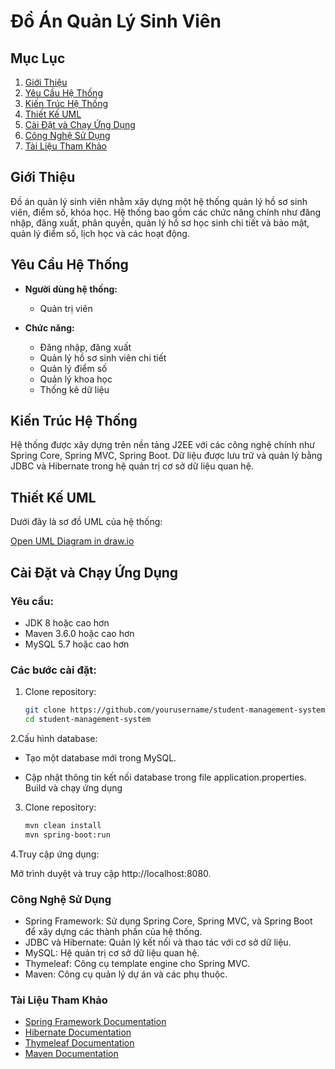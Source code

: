 
# Đồ Án Quản Lý Sinh Viên

## Mục Lục

1. [Giới Thiệu](#giới-thiệu)
2. [Yêu Cầu Hệ Thống](#yêu-cầu-hệ-thống)
3. [Kiến Trúc Hệ Thống](#kiến-trúc-hệ-thống)
4. [Thiết Kế UML](#thiết-kế-uml)
5. [Cài Đặt và Chạy Ứng Dụng](#cài-đặt-và-chạy-ứng-dụng)
6. [Công Nghệ Sử Dụng](#công-nghệ-sử-dụng)
7. [Tài Liệu Tham Khảo](#tài-liệu-tham-khảo)

## Giới Thiệu

Đồ án quản lý sinh viên nhằm xây dựng một hệ thống quản lý hồ sơ sinh viên, điểm số, khóa học. Hệ thống bao gồm các chức năng chính như đăng nhập, đăng xuất, phân quyền, quản lý hồ sơ học sinh chi tiết và bảo mật, quản lý điểm số, lịch học và các hoạt động.

## Yêu Cầu Hệ Thống

- **Người dùng hệ thống:**
    - Quản trị viên

- **Chức năng:**
    - Đăng nhập, đăng xuất
    - Quản lý hồ sơ sinh viên chi tiết
    - Quản lý điểm số
    - Quản lý khoa học
    - Thống kê dữ liệu

## Kiến Trúc Hệ Thống

Hệ thống được xây dựng trên nền tảng J2EE với các công nghệ chính như Spring Core, Spring MVC, Spring Boot. Dữ liệu được lưu trữ và quản lý bằng JDBC và Hibernate trong hệ quản trị cơ sở dữ liệu quan hệ.

## Thiết Kế UML

Dưới đây là sơ đồ UML của hệ thống:



[Open UML Diagram in draw.io](
https://app.diagrams.net/?tags=%7B%7D&lightbox=1&highlight=0000ff&edit=_blank&layers=1&nav=1#R%3Cmxfile%3E%3Cdiagram%20name%3D%22Page-1%22%20id%3D%22lbzm9UDLgTXxXJGvuryF%22%3E7Z1bc5s4FMc%2FjWd2H7JjbjZ%2BjJ22e0m63bqZ7j7tKKDYNIC8IGq7n34lI%2FnCzVA7CLtnxpMJxwKE9EM6%2F3NA7hmTYPUuQov5A3Gx39P77qpn3PV0fTSy2V9uWKeG4VBPDbPIc1OTtjNMvW9YGPvCmngujg8KUkJ86i0OjQ4JQ%2BzQAxuKIrI8LPZM%2FMOzLtAM5wxTB%2Fl562fPpfPUalv9nf1X7M3m8sxaX3wTIFlYGOI5cslyz2S86RmTiBCa%2FhesJtjnbSfbJd3vbcm324pFOKR1dvjX%2BW%2Fy2XqwhtoX690wsf5cvzg34ihfkZ%2BIC2ZbjzGOevxosuZ0LZsjXnqBj0K2NX4mIZ2Kb%2Fps25l7vnuP1iTh1Ykpcl7k1nhOIu8bK4989pXGDOzriIreNvoHJaZ8T3HMCMeszAd5jVrG9IBWBwXvUUxlbYjvo0XsPW3qx3cMUDTzwjGhlASi0HLuUTxdIIeXWTJ%2BeUVoICuZb2HZXDiieLVnEi3%2BDpMA02jNiohvdQmKwN%2B0rXR7uYNJM0WZ%2BT5IsvGRAHi2Pfauj9k%2FopsbdLme6%2FIbXv6W2e5JOCvpeHa9dNNvEXnBE%2BKTiNlDkpLg%2BX7GhHxvFrJNHz%2Fz3XiDeeymuhXmwHNdfuRxzBrfC2f3m2J35s7yUTQFNxG2%2B7O%2FuXfmbEfMjjBeEC%2Bkm6axxuzDKjzp%2F2L1LFbXCdvWdtvsw4tHdEJCVn3kbToTM1SWmOMyjghFFD1tQW5MReWddRwVgYbRr0eG8VpgGEVjwU3CBoMQBTglZEojjzMCdLRMx0A1HWZ%2B2FigOF6SyAU0lKIxahGN5YQs75dv8ZvHZd9zZl8%2B%2FeG8L3AipjRx%2BVWCB3GyBzGyDz2IoV6zu7VRRX%2BL031kLjMKZ%2BwKd%2Bc7PJ0xzJ%2FOrgEX8imfNygekyR04xxj2wv9fuzyjgyfr%2BIUvd%2FApTllZKq8zzvp0hTWuNilAXdGORltujOFNbbz7gxyXTYJxECGUjKUezPDPBk4QJ5%2FyAXMKEro0Op6P6%2BGR4EOcslTCscd83ckGn1gRBUjVk1GzNdiZFTkdqSfWzfwQgiunkUamZngqta3a%2Fb81WsjmT7JIci8HAZgkTqCoerkoWpUm%2BCuCCStMAHEOQlQiGaYp4Lin34GOlTQoVwkaQW5opSLCUmiGG%2FIACxaxkK5QtKKwyopGVOHRFgOGTCtKCFEvUrSCmSS5GOO3cTPIAKsKGNFuVrSrHK5lH7S2aacEhBOzYRTJqWkWXU9jcqnUq5CNw3K%2FGFnw2CJcIKx6yyRHqs2yJ3RT%2Flo8QEv73OpJuBEASfKlZReOMfduDh2Im9BPRJC2kktIspVlV4Wisl8NgKrcuIBd6iZO6Rtx4fGz9hYFTRcgz%2Bk5yNAW%2B5uYk4ieESvOIw1YLkrHpFeGBzqwZNZ3eJEuUek5Z%2FA2Y4pIptOkicfAx9K%2BFDvDuUjiGUyHOhomw71AebhKNfv2J1h6euyNpyTGQmR%2F2ZnZc3H%2FCTsisbblbknZCGa7AumdC18XpRQUtPZjBmWDq5qYxFYYi71DFd1hiUK8qup7IoI%2B4h6X%2FFBPc5%2FG5YFxMo%2BMr5%2FzBcEkdJMpIwyosEsEA0%2FqEYpi8Gl%2FkSKY6VMAQ%2Fj9DlkUBvoziiVQg%2F0iFIBWtTQolyv6IUPdR5NCwEpbZOiXLnIA2dIoZ5MBX1i%2FzG3JVgAIUoI6YB6sVSoF7zy6N98d9Zf6dY%2F4mD8%2F7vV%2FsZabHy%2F4jHkci17iqfqheeOCB5Z7dqCh31uEzpn7cNuPJ7Jm%2BLoq%2BeAADqzAMrmaOqO81f%2FzIpRlaPxCeup4kftwEE5x%2FRjNA6eKRc%2BRlmKRgDDBposMUBJ25QoFzxGSQB%2Bjp2XDzgKvDhmkx2AohoU5XpnaP4AzmxB%2BP4CnFl7qKJrztvMVY%2B5d6SZjaZJEv5aXZlMAKVwqlLYLh7a%2FL3ga8%2BVGBW5kt7m7WCXs1kqGGB6P3F6v7w0iVGaJnGxjyku4QVIaZsU9YqhOEWSLFxUigmQooAU5ZJBniw%2FpjC3r4gUYKRtRjqQJBlclngxCxIeVSsadUS8yGo3SXiI9V1BwryWhBllsh0js%2BbdePUKxqzIdggFI%2BiErMfrzSdm4zClch1jlr6YkuqYcmoAlrZhUS5lzOLkRyplKscXgKVtWNSrmbIFTLiaAVg6BUsHZM2F5WTMujkZ%2Bc59R3SNbV9pO3cr92U2zX315HpOoB5rDn3NF8aVA1rzBZ6uXj4eT4CldFapR5i5T5%2B5Ly8RZh5JhJVyA6y0zYp6%2FViVCjsywAAubeOiXEHKWbdQQQIuHcOlAxrywrSNVTc1Jo%2FYEXEzyt9f19HO3dKQstqNUpB8oaAKCQmK8rxL5GV%2Fa6X2utFXLyktvZLeTUaSw3pEUcJUfvJUbjUOBysXldaxrGQlOQBM28AoV5ZWZWby2DgDwLQNjHptWZmdhOGlU7Sol5b2hS2sZylLm212vY0itN4rIJjcHfkDN%2Bzc2oFc%2BmP7btLA2u%2Bz4ztolpXp5LQO5%2FVpvyOrJ1f%2Bqy%2FKQJedqsuGGVlm114V4%2BpVWXWiryeFWcosaLNXnwsvL%2BFnHUn41YEHsGkbG%2FUKrSr3B8x0kRnlIk1CWyLSjjADwLQNTAd0Wr7fO63TBnpNnWZ0awF0W7vWdu5WqtXWr7SdzY61s5LVmlpoZ6tj7Xxhby%2FX57lb47Osd%2B1I1R13IFBcMz4FIapinhqs25p9csCo%2FeSAXuE8XUOMalCYy%2BttlpUPQ3Zl298F%2Ff1uPAHP%2F%2Fye%2F3b0uJyo1KD4p2TxCjsJxX8lOFqDUOwMLsqjUYPSXzQXxDxu4lKw4I5qUpTHoGzjwjzWzv2kGtuMCKH7TgLjZ%2F5AXMxL%2FA8%3D%3C%2Fdiagram%3E%3C%2Fmxfile%3E)
## Cài Đặt và Chạy Ứng Dụng

### Yêu cầu:
- JDK 8 hoặc cao hơn
- Maven 3.6.0 hoặc cao hơn
- MySQL 5.7 hoặc cao hơn

### Các bước cài đặt:
1. Clone repository:
   ```bash
   git clone https://github.com/yourusername/student-management-system.git
   cd student-management-system

2.Cấu hình database:

- Tạo một database mới trong MySQL.

- Cập nhật thông tin kết nối database trong file application.properties.
Build và chạy ứng dụng

3. Clone repository:
   ```bash
   mvn clean install
   mvn spring-boot:run

4.Truy cập ứng dụng:

Mở trình duyệt và truy cập http://localhost:8080.


### Công Nghệ Sử Dụng
- Spring Framework: Sử dụng Spring Core, Spring MVC, và Spring Boot để xây dựng các thành phần của hệ thống.
- JDBC và Hibernate: Quản lý kết nối và thao tác với cơ sở dữ liệu.
- MySQL: Hệ quản trị cơ sở dữ liệu quan hệ.
- Thymeleaf: Công cụ template engine cho Spring MVC.
- Maven: Công cụ quản lý dự án và các phụ thuộc.
 ### Tài Liệu Tham Khảo
 - [Spring Framework Documentation](https://spring.io/projects/spring-framework)
 - [Hibernate Documentation](https://hibernate.org/orm/documentation/6.5/)
 - [Thymeleaf Documentation](https://www.thymeleaf.org/documentation.html)
 - [Maven Documentation](https://maven.apache.org/guides/index.html)



